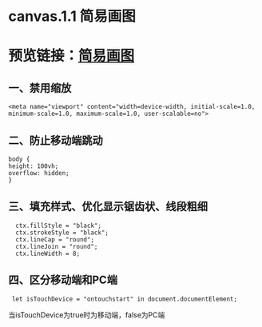 # canvas.1.1 简易画图
# 预览链接：[简易画图](https://xin-hai.github.io/canvas.1.1/index.html)

## 一、禁用缩放
    
    <meta name="viewport" content="width=device-width, initial-scale=1.0, minimum-scale=1.0, maximum-scale=1.0, user-scalable=no">
  
  
## 二、防止移动端跳动
    body {
    height: 100vh;
    overflow: hidden;
    }
   
    
    
## 三、填充样式、优化显示锯齿状、线段粗细
      ctx.fillStyle = "black";
      ctx.strokeStyle = "black";
      ctx.lineCap = "round";
      ctx.lineJoin = "round";
      ctx.lineWidth = 8;
      
 ## 四、区分移动端和PC端
     let isTouchDevice = "ontouchstart" in document.documentElement;
 当isTouchDevice为true时为移动端，false为PC端
 
 
     
